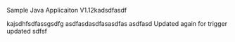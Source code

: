 
Sample Java Applicaiton V1.12kadsdfasdf

kajsdhfsdfassgsdfg
asdfasdasdfasasdfas
asdfasd
Updated again for trigger updated
sdfsf
